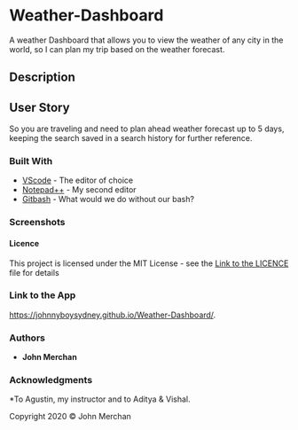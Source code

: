 # Weather-Dashboard
A weather Dashboard that allows you to view the weather of any city in the world, so I can plan my trip based on the weather forecast.

## Description


## User Story
So you are traveling and need to plan ahead weather forecast up to 5 days, keeping the search saved in a search history for further reference.


### Built With

* [VScode](https://code.visualstudio.com/) - The editor of choice
* [Notepad++](https://notepad-plus-plus.org/) - My second editor
* [Gitbash](https://gitforwindows.org/) - What would we do without our bash?

### Screenshots


#### Licence
This project is licensed under the MIT License - see the <a href="/LICENCE.md">Link to the LICENCE</a> file for details

### Link to the App

https://johnnyboysydney.github.io/Weather-Dashboard/.

### Authors

* **John Merchan** 

### Acknowledgments

*To Agustin, my instructor and to Aditya & Vishal.


Copyright 2020 &copy; John Merchan
